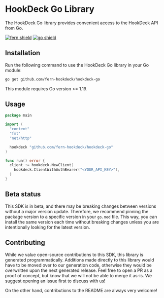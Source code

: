 # HookDeck Go Library

The HookDeck Go library provides convenient access to the HookDeck API from Go.

[![fern shield](https://img.shields.io/badge/%F0%9F%8C%BF-SDK%20generated%20by%20Fern-brightgreen)](https://github.com/fern-api/fern)
[![go shield](https://img.shields.io/badge/go-docs-blue)](https://pkg.go.dev/github.com/fern-hookdeck/hookdeck-go)

## Installation

Run the following command to use the HookDeck Go library in your Go module:

```sh
go get github.com/fern-hookdeck/hookdeck-go
```

This module requires Go version >= 1.19.

## Usage

```go
package main

import (
  "context"
  "fmt"
  "net/http"

  hookdeck "github.com/fern-hookdeck/hookdeck-go"
)

func run() error {
  client := hookdeck.NewClient(
    hookdeck.ClientWithAuthBearer("<YOUR_API_KEY>"),
  )
}
```

## Beta status

This SDK is in beta, and there may be breaking changes between versions without a major version update.
Therefore, we recommend pinning the package version to a specific version in your `go.mod` file. This way,
you can install the same version each time without breaking changes unless you are intentionally looking
for the latest version.

## Contributing

While we value open-source contributions to this SDK, this library is generated programmatically. Additions
made directly to this library would have to be moved over to our generation code, otherwise they would be
overwritten upon the next generated release. Feel free to open a PR as a proof of concept, but know that we
will not be able to merge it as-is. We suggest opening an issue first to discuss with us!

On the other hand, contributions to the README are always very welcome!
